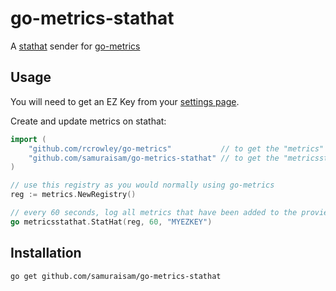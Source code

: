 go-metrics-stathat
==========

A [stathat](http://www.stathat.com/) sender for [go-metrics](http://github.com/rcrowley/go-metrics)

Usage
-----

You will need to get an EZ Key from your [settings page](http://www.stathat.com/settings).

Create and update metrics on stathat:

```go
import (
	"github.com/rcrowley/go-metrics"           // to get the "metrics" namespace
	"github.com/samuraisam/go-metrics-stathat" // to get the "metricsstathat" namespace
)

// use this registry as you would normally using go-metrics
reg := metrics.NewRegistry()

// every 60 seconds, log all metrics that have been added to the provied registry to stathat
go metricsstathat.StatHat(reg, 60, "MYEZKEY")
```

Installation
------------

```sh
go get github.com/samuraisam/go-metrics-stathat
```

